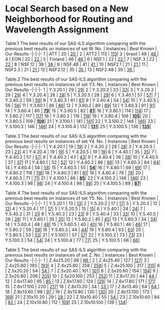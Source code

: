 # Local Search based on a New Neighborhood for Routing and Wavelength Assignment

Table.1 The best results of our SAS-ILS algorithm comparing with the previous best results on instances of set W.
  No. |      Instances      |  Best Known |  Our Results
-|-|-|-
  1   |  ATT              |    20       |  [20 ](https://github.com/yuanFang1/RoutingAndWavelengthAssignment/blob/master/Result/ATT.json)|
  2   |  ATT2             |    113      |  [113](https://github.com/yuanFang1/RoutingAndWavelengthAssignment/blob/master/Result/ATT2.json)|
  3   |  brasil           |    48       |  [48 ](https://github.com/yuanFang1/RoutingAndWavelengthAssignment/blob/master/Result/brasil.json)|
  4   |  EON              |    22       |  [22 ](https://github.com/yuanFang1/RoutingAndWavelengthAssignment/blob/master/Result/EON.json)|
  5   |  Finland          |    46       |  [46 ](https://github.com/yuanFang1/RoutingAndWavelengthAssignment/blob/master/Result/Finland.json)|
  6   |  NSF.1            |    22       |  [22 ](https://github.com/yuanFang1/RoutingAndWavelengthAssignment/blob/master/Result/NSF.1.json)|
  7   |  NSF.3            |    22       |  [22 ](https://github.com/yuanFang1/RoutingAndWavelengthAssignment/blob/master/Result/NSF.3.json)|
  8   |  NSF.12           |    38       |  [38 ](https://github.com/yuanFang1/RoutingAndWavelengthAssignment/blob/master/Result/NSF.12.json)|
  9   |  NSF.48           |    41       |  [41 ](https://github.com/yuanFang1/RoutingAndWavelengthAssignment/blob/master/Result/NSF.48.json)|
 10   |  NSF2.1           |    21       |  [21 ](https://github.com/yuanFang1/RoutingAndWavelengthAssignment/blob/master/Result/NSF2.1.json)|
 11   |  NSF2.3           |    21       |  [21 ](https://github.com/yuanFang1/RoutingAndWavelengthAssignment/blob/master/Result/NSF2.3.json)|
 12   |  NSF2.12          |    35       |  [35 ](https://github.com/yuanFang1/RoutingAndWavelengthAssignment/blob/master/Result/NSF2.12.json)|
 13   |  NSF2.48          |    39       |  [39 ](https://github.com/yuanFang1/RoutingAndWavelengthAssignment/blob/master/Result/NSF2.48.json)|

Table.2 The best results of our SAS-ILS algorithm comparing with the previous best results on instances of set Y3.
  No. |      Instances      |  Best Known |  Our Results
-|-|-|-
  1   |  Y.3.20.1           |    29       |  [29](https://github.com/yuanFang1/RoutingAndWavelengthAssignment/blob/master/Result/Y.3.20_seed%3D1.json)|
  2   |  Y.3.20.2           |    33       |  [33](https://github.com/yuanFang1/RoutingAndWavelengthAssignment/blob/master/Result/Y.3.20_seed%3D2.json)|
  3   |  Y.3.20.3           |    29       |  [29](https://github.com/yuanFang1/RoutingAndWavelengthAssignment/blob/master/Result/Y.3.20_seed%3D3.json)|
  4   |  Y.3.20.4           |    28       |  [28](https://github.com/yuanFang1/RoutingAndWavelengthAssignment/blob/master/Result/Y.3.20_seed%3D4.json)|
  5   |  Y.3.20.5           |    28       |  [28](https://github.com/yuanFang1/RoutingAndWavelengthAssignment/blob/master/Result/Y.3.20_seed%3D5.json)|
  6   |  Y.3.40.1           |    57       |  [57](https://github.com/yuanFang1/RoutingAndWavelengthAssignment/blob/master/Result/Y.3.40_seed%3D1.json)|
  7   |  Y.3.40.2           |    59       |  [59](https://github.com/yuanFang1/RoutingAndWavelengthAssignment/blob/master/Result/Y.3.40_seed%3D2.json)|
  8   |  Y.3.40.3           |    61       |  [61](https://github.com/yuanFang1/RoutingAndWavelengthAssignment/blob/master/Result/Y.3.40_seed%3D3.json)|
  9   |  Y.3.40.4           |    54       |  [54](https://github.com/yuanFang1/RoutingAndWavelengthAssignment/blob/master/Result/Y.3.40_seed%3D4.json)|
  10   |  Y.3.40.5           |    56       |  [56](https://github.com/yuanFang1/RoutingAndWavelengthAssignment/blob/master/Result/Y.3.40_seed%3D5.json)|
  11   |  Y.3.60.1           |    86       |  [86](https://github.com/yuanFang1/RoutingAndWavelengthAssignment/blob/master/Result/Y.3.60_seed%3D1.json)|
  12   |  Y.3.60.2           |    89       |  [89](https://github.com/yuanFang1/RoutingAndWavelengthAssignment/blob/master/Result/Y.3.60_seed%3D2.json)|
  13   |  Y.3.60.3           |    91       |  [91](https://github.com/yuanFang1/RoutingAndWavelengthAssignment/blob/master/Result/Y.3.60_seed%3D3.json)|
  14   |  Y.3.60.4           |    80       |  [**79**](https://github.com/yuanFang1/RoutingAndWavelengthAssignment/blob/master/Result/Y.3.60_seed%3D4.json)|
  15   |  Y.3.60.5           |    82       |  [**81**](https://github.com/yuanFang1/RoutingAndWavelengthAssignment/blob/master/Result/Y.3.60_seed%3D5.json)|
  16   |  Y.3.80.1           |    114       |  [114](https://github.com/yuanFang1/RoutingAndWavelengthAssignment/blob/master/Result/Y.3.80_seed%3D1.json)|
  17   |  Y.3.80.2           |    117       |  [117](https://github.com/yuanFang1/RoutingAndWavelengthAssignment/blob/master/Result/Y.3.80_seed%3D2.json)|
  18   |  Y.3.80.3           |    118       |  [118](https://github.com/yuanFang1/RoutingAndWavelengthAssignment/blob/master/Result/Y.3.80_seed%3D3.json)|
  19   |  Y.3.80.4           |    106       |  [**105**](https://github.com/yuanFang1/RoutingAndWavelengthAssignment/blob/master/Result/Y.3.80_seed%3D4.json)|
  20   |  Y.3.80.5           |    109       |  [**108**](https://github.com/yuanFang1/RoutingAndWavelengthAssignment/blob/master/Result/Y.3.80_seed%3D5.json)|
  21   |  Y.3.100.1           |    141       |  [141](https://github.com/yuanFang1/RoutingAndWavelengthAssignment/blob/master/Result/Y.3.100_seed%3D1.json)|
  22   |  Y.3.100.2           |    146       |  [146](https://github.com/yuanFang1/RoutingAndWavelengthAssignment/blob/master/Result/Y.3.100_seed%3D2.json)|
  23   |  Y.3.100.3           |    146       |  [146](https://github.com/yuanFang1/RoutingAndWavelengthAssignment/blob/master/Result/Y.3.100_seed%3D3.json)|
  24   |  Y.3.100.4           |    132       |  [**131**](https://github.com/yuanFang1/RoutingAndWavelengthAssignment/blob/master/Result/Y.3.100_seed%3D4.json)|
  25   |  Y.3.100.5           |    136       |  [**135**](https://github.com/yuanFang1/RoutingAndWavelengthAssignment/blob/master/Result/Y.3.100_seed%3D5.json)|
  
  
  Table.3 The best results of our SAS-ILS algorithm comparing with the previous best results on instances of set Y4.
  No. |      Instances      |  Best Known |  Our Results
-|-|-|-
  1   |  Y.4.20.1           |    19       |  [19](https://github.com/yuanFang1/RoutingAndWavelengthAssignment/blob/master/Result/Y.4.20_seed%3D1.json)|
  2   |  Y.4.20.2           |    28       |  [28](https://github.com/yuanFang1/RoutingAndWavelengthAssignment/blob/master/Result/Y.4.20_seed%3D2.json)|
  3   |  Y.4.20.3           |    23       |  [23](https://github.com/yuanFang1/RoutingAndWavelengthAssignment/blob/master/Result/Y.4.20_seed%3D3.json)|
  4   |  Y.4.20.4           |    19       |  [19](https://github.com/yuanFang1/RoutingAndWavelengthAssignment/blob/master/Result/Y.4.20_seed%3D4.json)|
  5   |  Y.4.20.5           |    19       |  [19](https://github.com/yuanFang1/RoutingAndWavelengthAssignment/blob/master/Result/Y.4.20_seed%3D5.json)|
  6   |  Y.4.40.1           |    35       |  [35](https://github.com/yuanFang1/RoutingAndWavelengthAssignment/blob/master/Result/Y.4.40_seed%3D1.json)|
  7   |  Y.4.40.2           |    57       |  [57](https://github.com/yuanFang1/RoutingAndWavelengthAssignment/blob/master/Result/Y.4.40_seed%3D2.json)|
  8   |  Y.4.40.3           |    43       |  [43](https://github.com/yuanFang1/RoutingAndWavelengthAssignment/blob/master/Result/Y.4.40_seed%3D3.json)|
  9   |  Y.4.40.4           |    38       |  [38](https://github.com/yuanFang1/RoutingAndWavelengthAssignment/blob/master/Result/Y.4.40_seed%3D4.json)|
  10   |  Y.4.40.5           |    37       |  [37](https://github.com/yuanFang1/RoutingAndWavelengthAssignment/blob/master/Result/Y.4.40_seed%3D5.json)|
  11   |  Y.4.60.1           |    52       |  [52](https://github.com/yuanFang1/RoutingAndWavelengthAssignment/blob/master/Result/Y.4.60_seed%3D1.json)|
  12   |  Y.4.60.2           |    86       |  [86](https://github.com/yuanFang1/RoutingAndWavelengthAssignment/blob/master/Result/Y.4.60_seed%3D2.json)|
  13   |  Y.4.60.3           |    64       |  [64](https://github.com/yuanFang1/RoutingAndWavelengthAssignment/blob/master/Result/Y.4.60_seed%3D3.json)|
  14   |  Y.4.60.4           |    58       |  [58](https://github.com/yuanFang1/RoutingAndWavelengthAssignment/blob/master/Result/Y.4.60_seed%3D4.json)|
  15   |  Y.4.60.5           |    55       |  [**54**](https://github.com/yuanFang1/RoutingAndWavelengthAssignment/blob/master/Result/Y.4.60_seed%3D5.json)|
  16   |  Y.4.80.1           |    69       |  [69](https://github.com/yuanFang1/RoutingAndWavelengthAssignment/blob/master/Result/Y.4.80_seed%3D1.json)|
  17   |  Y.4.80.2           |    118       |  [118](https://github.com/yuanFang1/RoutingAndWavelengthAssignment/blob/master/Result/Y.4.80_seed%3D2.json)|
  18   |  Y.4.80.3           |    81       |  [81](https://github.com/yuanFang1/RoutingAndWavelengthAssignment/blob/master/Result/Y.4.80_seed%3D3.json)|
  19   |  Y.4.80.4           |    78       |  [78](https://github.com/yuanFang1/RoutingAndWavelengthAssignment/blob/master/Result/Y.4.80_seed%3D4.json)|
  20   |  Y.4.80.5           |    71       |  [71](https://github.com/yuanFang1/RoutingAndWavelengthAssignment/blob/master/Result/Y.4.80_seed%3D5.json)|
  21   |  Y.4.100.1           |    86       |  [**85**](https://github.com/yuanFang1/RoutingAndWavelengthAssignment/blob/master/Result/Y.4.100_seed%3D1.json)|
  22   |  Y.4.100.2           |    146       |  [146](https://github.com/yuanFang1/RoutingAndWavelengthAssignment/blob/master/Result/Y.4.100_seed%3D2.json)|
  23   |  Y.4.100.3           |    98       |  [98](https://github.com/yuanFang1/RoutingAndWavelengthAssignment/blob/master/Result/Y.4.100_seed%3D3.json)|
  24   |  Y.4.100.4           |    98       |  [98](https://github.com/yuanFang1/RoutingAndWavelengthAssignment/blob/master/Result/Y.4.100_seed%3D4.json)|
  25   |  Y.4.100.5           |    89       |  [**87**](https://github.com/yuanFang1/RoutingAndWavelengthAssignment/blob/master/Result/Y.4.100_seed%3D5.json)|
  
  Table.4 The best results of our SAS-ILS algorithm comparing with the previous best results on instances of set Y5.
  No. |      Instances      |  Best Known |  Our Results
-|-|-|-
  1   |  Y.5.20.1           |    13       |  [13](https://github.com/yuanFang1/RoutingAndWavelengthAssignment/blob/master/Result/Y.5.20_seed%3D1.json)|
  2   |  Y.5.20.2           |    17       |  [17](https://github.com/yuanFang1/RoutingAndWavelengthAssignment/blob/master/Result/Y.5.20_seed%3D2.json)|
  3   |  Y.5.20.3           |    12       |  [12](https://github.com/yuanFang1/RoutingAndWavelengthAssignment/blob/master/Result/Y.5.20_seed%3D3.json)|
  4   |  Y.5.20.4           |    17       |  [17](https://github.com/yuanFang1/RoutingAndWavelengthAssignment/blob/master/Result/Y.5.20_seed%3D4.json)|
  5   |  Y.5.20.5           |    15       |  [15](https://github.com/yuanFang1/RoutingAndWavelengthAssignment/blob/master/Result/Y.5.20_seed%3D5.json)|
  6   |  Y.5.40.1           |    24       |  [24](https://github.com/yuanFang1/RoutingAndWavelengthAssignment/blob/master/Result/Y.5.40_seed%3D1.json)|
  7   |  Y.5.40.2           |    31       |  [31](https://github.com/yuanFang1/RoutingAndWavelengthAssignment/blob/master/Result/Y.5.40_seed%3D2.json)|
  8   |  Y.5.40.3           |    23       |  [23](https://github.com/yuanFang1/RoutingAndWavelengthAssignment/blob/master/Result/Y.5.40_seed%3D3.json)|
  9   |  Y.5.40.4           |    33       |  [33](https://github.com/yuanFang1/RoutingAndWavelengthAssignment/blob/master/Result/Y.5.40_seed%3D4.json)|
  10   |  Y.5.40.5           |    28       |  [28](https://github.com/yuanFang1/RoutingAndWavelengthAssignment/blob/master/Result/Y.5.40_seed%3D5.json)|
  11   |  Y.5.60.1           |    35       |  [35](https://github.com/yuanFang1/RoutingAndWavelengthAssignment/blob/master/Result/Y.5.60_seed%3D1.json)|
  12   |  Y.5.60.2           |    45       |  [45](https://github.com/yuanFang1/RoutingAndWavelengthAssignment/blob/master/Result/Y.5.60_seed%3D2.json)|
  13   |  Y.5.60.3           |    34       |  [34](https://github.com/yuanFang1/RoutingAndWavelengthAssignment/blob/master/Result/Y.5.60_seed%3D3.json)|
  14   |  Y.5.60.4           |    48       |  [48](https://github.com/yuanFang1/RoutingAndWavelengthAssignment/blob/master/Result/Y.5.60_seed%3D4.json)|
  15   |  Y.5.60.5           |    40       |  [40](https://github.com/yuanFang1/RoutingAndWavelengthAssignment/blob/master/Result/Y.5.60_seed%3D5.json)|
  16   |  Y.5.80.1           |    46       |  [46](https://github.com/yuanFang1/RoutingAndWavelengthAssignment/blob/master/Result/Y.5.80_seed%3D1.json)|
  17   |  Y.5.80.2           |    59       |  [59](https://github.com/yuanFang1/RoutingAndWavelengthAssignment/blob/master/Result/Y.5.80_seed%3D2.json)|
  18   |  Y.5.80.3           |    44       |  [44](https://github.com/yuanFang1/RoutingAndWavelengthAssignment/blob/master/Result/Y.5.80_seed%3D3.json)|
  19   |  Y.5.80.4           |    63       |  [63](https://github.com/yuanFang1/RoutingAndWavelengthAssignment/blob/master/Result/Y.5.80_seed%3D4.json)|
  20   |  Y.5.80.5           |    53       |  [53](https://github.com/yuanFang1/RoutingAndWavelengthAssignment/blob/master/Result/Y.5.80_seed%3D5.json)|
  21   |  Y.5.100.1           |    57       |  [57](https://github.com/yuanFang1/RoutingAndWavelengthAssignment/blob/master/Result/Y.5.100_seed%3D1.json)|
  22   |  Y.5.100.2           |    73       |  [73](https://github.com/yuanFang1/RoutingAndWavelengthAssignment/blob/master/Result/Y.5.100_seed%3D2.json)|
  23   |  Y.5.100.3           |    54       |  [54](https://github.com/yuanFang1/RoutingAndWavelengthAssignment/blob/master/Result/Y.5.100_seed%3D3.json)|
  24   |  Y.5.100.4           |    77       |  [77](https://github.com/yuanFang1/RoutingAndWavelengthAssignment/blob/master/Result/Y.5.100_seed%3D4.json)|
  25   |  Y.5.100.5           |    66       |  [66](https://github.com/yuanFang1/RoutingAndWavelengthAssignment/blob/master/Result/Y.5.100_seed%3D5.json)|
  
  
Table.5 The best results of our SAS-ILS algorithm comparing with the previous best results on instances of set Z.
  No. |      Instances      |  Best Known |  Our Results
-|-|-|-
  1   |  Z.4x25.20         |    66       |  [66 ](https://github.com/yuanFang1/RoutingAndWavelengthAssignment/blob/master/Result/Z.4x25.20.json)|
  2   |  Z.4x25.40         |    127       |  [127](https://github.com/yuanFang1/RoutingAndWavelengthAssignment/blob/master/Result/Z.4x25.40.json)|
  3   |  Z.4x25.60        |    193       |  [193](https://github.com/yuanFang1/RoutingAndWavelengthAssignment/blob/master/Result/Z.4x25.60.json)|
  4   |  Z.4x25.80         |    258       |  [258](https://github.com/yuanFang1/RoutingAndWavelengthAssignment/blob/master/Result/Z.4x25.80.json)|
  5   |  Z.4x25.100         |    317       |  [315](https://github.com/yuanFang1/RoutingAndWavelengthAssignment/blob/master/Result/Z.4x25.100.json)|
  6   |  Z.5x20.20         |    54       |  [54 ](https://github.com/yuanFang1/RoutingAndWavelengthAssignment/blob/master/Result/Z.5x20.20.json)|
  7   |  Z.5x20.40         |    101       |  [101](https://github.com/yuanFang1/RoutingAndWavelengthAssignment/blob/master/Result/Z.5x20.40.json)|
  8   |  Z.5x20.60         |    154       |  [154](https://github.com/yuanFang1/RoutingAndWavelengthAssignment/blob/master/Result/Z.5x20.60.json)|
  9   |  Z.5x20.80         |    206       |  [205](https://github.com/yuanFang1/RoutingAndWavelengthAssignment/blob/master/Result/Z.5x20.80.json)|
 10   |  Z.5x20.100         |    253       |  [252](https://github.com/yuanFang1/RoutingAndWavelengthAssignment/blob/master/Result/Z.5x20.100.json)|
 11   |  Z.6x17.20         |    44       |  [44 ](https://github.com/yuanFang1/RoutingAndWavelengthAssignment/blob/master/Result/Z.6x17.20.json)|
 12   |  Z.6x17.40         |    85       |  [85 ](https://github.com/yuanFang1/RoutingAndWavelengthAssignment/blob/master/Result/Z.6x17.40.json)|
 13   |  Z.6x17.60         |    129       |  [129](https://github.com/yuanFang1/RoutingAndWavelengthAssignment/blob/master/Result/Z.6x17.60.json)|
 14   |  Z.6x17.80         |    171       |  [171](https://github.com/yuanFang1/RoutingAndWavelengthAssignment/blob/master/Result/Z.6x17.80.json)|
 15   |  Z.6x17.100         |    220       |  [217](https://github.com/yuanFang1/RoutingAndWavelengthAssignment/blob/master/Result/Z.6x17.100.json)|
 16   |  Z.8x13.20         |    34       |  [33 ](https://github.com/yuanFang1/RoutingAndWavelengthAssignment/blob/master/Result/Z.8x13.20.json)|
 17   |  Z.8x13.40         |    64       |  [64 ](https://github.com/yuanFang1/RoutingAndWavelengthAssignment/blob/master/Result/Z.8x13.40.json)|
 18   |  Z.8x13.60         |    98       |  [97 ](https://github.com/yuanFang1/RoutingAndWavelengthAssignment/blob/master/Result/Z.8x13.60.json)|
 19   |  Z.8x13.80         |    130       |  [130](https://github.com/yuanFang1/RoutingAndWavelengthAssignment/blob/master/Result/Z.8x13.80.json)|
 20   |  Z.8x13.100         |    173       |  [169](https://github.com/yuanFang1/RoutingAndWavelengthAssignment/blob/master/Result/Z.8x13.100.json)|
 21   |  Z.10x10.20         |    29       |  [28 ](https://github.com/yuanFang1/RoutingAndWavelengthAssignment/blob/master/Result/Z.10x10.20.json)|
 22   |  Z.10x10.40         |    55       |  [54 ](https://github.com/yuanFang1/RoutingAndWavelengthAssignment/blob/master/Result/Z.10x10.40.json)|
 23   |  Z.10x10.60         |    84       |  [82 ](https://github.com/yuanFang1/RoutingAndWavelengthAssignment/blob/master/Result/Z.10x10.60.json)|
 24   |  Z.10x10.80        |    112       |  [109](https://github.com/yuanFang1/RoutingAndWavelengthAssignment/blob/master/Result/Z.10x10.80.json)|
 25   |  Z.10x10.100         |    139       |  [134](https://github.com/yuanFang1/RoutingAndWavelengthAssignment/blob/master/Result/z.10x10.100.json)|
